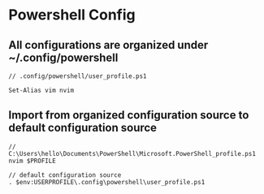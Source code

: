 # Powershell Config
## All configurations are organized under ~/.config/powershell
```
// .config/powershell/user_profile.ps1

Set-Alias vim nvim
```

## Import from organized configuration source to default configuration source
```
// C:\Users\hello\Documents\PowerShell\Microsoft.PowerShell_profile.ps1
nvim $PROFILE 

// default configuration source
. $env:USERPROFILE\.config\powershell\user_profile.ps1
```
